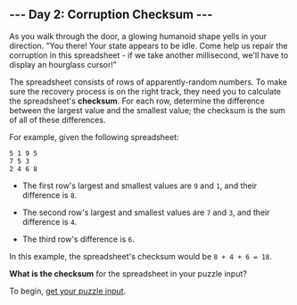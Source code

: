 ## --- Day 2: Corruption Checksum ---

As you walk through the door, a glowing humanoid shape yells in your direction.
"You there! Your state appears to be idle. Come help us repair the corruption
in this spreadsheet - if we take another millisecond, we'll have to display an
hourglass cursor!"

The spreadsheet consists of rows of apparently-random numbers. To make sure the
recovery process is on the right track, they need you to calculate the
spreadsheet's **checksum**. For each row, determine the difference between the
largest value and the smallest value; the checksum is the sum of all of these
differences.

For example, given the following spreadsheet:

    5 1 9 5
    7 5 3
    2 4 6 8

* The first row's largest and smallest values are `9` and `1`, and their
  difference is `8`.

* The second row's largest and smallest values are `7` and `3`, and their
  difference is `4`.

* The third row's difference is `6`.

In this example, the spreadsheet's checksum would be `8 + 4 + 6 = 18`.

**What is the checksum** for the spreadsheet in your puzzle input?

To begin, [get your puzzle input](input.txt).

